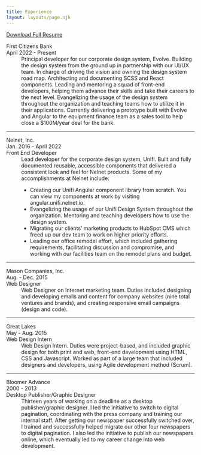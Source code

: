 ```yaml
---
title: Experience
layout: layouts/page.njk
---
```

<a href="/images/Emily_Mikl_resume.pdf" download>Download Full Resume</a>
<dl>
    <dt class="title">First Citizens Bank</dt>
    <dt class="year">April 2022 - Present</dt>
    <dd>Principal developer for our corporate design system, Evolve. Building the design system from the ground up in partnership with our UI/UX team.
        In charge of driving the vision and owning the design system road map. Architecting and documenting SCSS and React components.
        Leading and mentoring a squad of front-end developers, helping them advance their skills and take their careers to the next level.
        Evangelizing the usage of the design system throughout the organization and teaching teams how to utilize it in their applications.
        Currently delivering a prototype built with Evolve and Angular to the equipment finance team as a sales tool to help close a $100M/year deal
        for the bank.</dd>
    <hr />
    <dt class="title">Nelnet, Inc.</dt>
    <dt class="year">Jan. 2016 - April 2022</dt>
    <dt>Front End Developer</dt>
    <dd>Lead developer for the corporate design system, Unifi. Built and fully documented reusable, accessible components that delivered a consistent look and feel for Nelnet products. 
        Some of my accomplishments at Nelnet include:
        <ul>
            <li>Creating our Unifi Angular component library from scratch. You can view my components at work by visiting angular.unifi.nelnet.io.</li>
            <li>Evangelizing the usage of our Unifi Design System throughout the organization. Mentoring and teaching developers how to use the design system.</li>
            <li>Migrating our clients’ marketing products to HubSpot CMS which freed up our dev team to work on higher priority efforts.</li>
            <li>Leading our office remodel effort, which included gathering requirements, facilitating discussion and compromise, and working with our facilities team on the remodel plans and budget.</li>
        </ul>
    </dd>
    <hr />
    <dt class="title">Mason Companies, Inc.</dt>
    <dt class="year">Aug. - Dec. 2015</dt>
    <dt>Web Designer</dt>
    <dd>Web Designer on Internet marketing team. Duties included designing and developing emails and content for company websites (nine total ventures and brands), and creating responsive email campaigns (design and code).</dd>
    <hr />
    <dt class="title">Great Lakes</dt>
    <dt class="year">May - Aug. 2015</dt>
    <dt>Web Design Intern</dt>
    <dd>Web Design Intern. Duties were project-based, and included graphic design for both print and web, front-end development using HTML,
      CSS and Javascript. Worked as part of a large team that included designers and developers, using Agile development method (Scrum).</dd>
    <hr />
    <dt class="title">Bloomer Advance</dt>
    <dt class="year">2000 - 2013</dt>
    <dt>Desktop Publisher/Graphic Designer</dt>
    <dd>Thirteen years of working on a deadline as a desktop publisher/graphic designer. I led the initiative to switch to digital pagination, coordinating
        with the press company and training our internal staff. After getting our newspaper successfully switched over, I trained and successfully helped
        migrate our other four newspapers to digital pagination. I also led the initiative to publish our newspapers online, which eventually led to 
        my career change into web development.</dd>
</dl>
